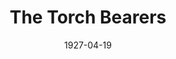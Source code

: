---
title: The Torch Bearers
date: 1927-04-19
opening_date: 1927-04-19
closing_date:
layout: productions
playbill:
Theatre: Theatre Jacksonville
show_details:
- Playwright: George Kelly - wiki
- Premiere: 1922
cast:
- Mr. Huxley Hossefrosse: Bart Nason
- Mrs. Clara Shepard: Birsa Shepard
- Teddy Spearing: Garner Hammond
- Miss Florence McCrickett: June Ruggles
- Mrs. Paula Ritter: Marguerite Chiasson
- Jenny: Olivia Holmberg
- Mr. Frederick Ritter: Philip Devlin
- Mrs. J. Duro Pampinelli: Winifred Snowden
- Mrs. Nelly Fell: Edith Bond Waas
- Mr. Ralph Twiller: Zay Smith
- Mr. Spindler: E.S. Beauchamp-Nobbs
- Stage Manager: Howard Humphries
crew:
- Director: Tracy L'Engle
- Set Design and construction: Zay Smith
- Lighting:
  - L.B. Pratt
  - Martha Race
- Set construction:
  - Karl Bardin
  - L.B. Pratt
- Set painting:
  - Jean Marie Graves
  - Margaret Young
  - Tracy L'Engle
  - Virginia Fish
- Props:
  - Carolyn Bisbee
  - Mrs. Grace
understudies:
orchestra:
---